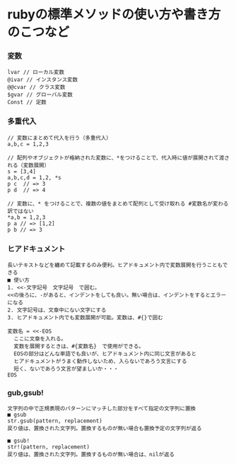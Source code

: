 # rubyの標準メソッドの使い方や書き方のこつなど

### 変数

    lvar // ローカル変数
    @ivar // インスタンス変数
    @@cvar // クラス変数
    $gvar // グローバル変数
    Const // 定数

### 多重代入

    // 変数にまとめて代入を行う（多重代入）
    a,b,c = 1,2,3

    // 配列やオブジェクトが格納された変数に、*をつけることで、代入時に値が展開されて渡される（変数展開）
    s = [3,4]
    a,b,c,d = 1,2, *s
    p c  // => 3
    p d  // => 4

    // 変数に、* をつけることで、複数の値をまとめて配列として受け取れる #変数名が変わる訳ではない
    *a,b = 1,2,3
    p a // => [1,2]
    p b // => 3

### ヒアドキュメント

    長いテキストなどを纏めて記載するのみ便利。ヒアドキュメント内で変数展開を行うこともできる
    ■ 使い方
    1. <<-文字記号　文字記号　で囲む。
    <<の後ろに、-があると、インデントをしても良い。無い場合は、インデントをするとエラーになる
    2. 文字記号は、文章中にない文字にする
    3. ヒアドキュメント内でも変数展開が可能。変数は、#{}で囲む

    変数名 = <<-EOS
      ここに文章を入れる。
      変数を展開するときは、#{変数名}　で使用ができる。
      EOSの部分はどんな単語でも良いが、ヒアドキュメント内に同じ文言があると
      ヒアドキュメントがうまく動作しないため、入らないであろう文言にする
      短く、ないであろう文言が望ましいか・・・
    EOS

### gub,gsub!

    文字列の中で正規表現のパターンにマッチした部分をすべて指定の文字列に置換
    ■ gsub
    str.gsub(pattern, replacement)
    戻り値は、置換された文字列。置換するものが無い場合も置換予定の文字列が返る

    ■ gsub!
    str!(pattern, replacement)
    戻り値は、置換された文字列。置換するものが無い場合は、nilが返る



